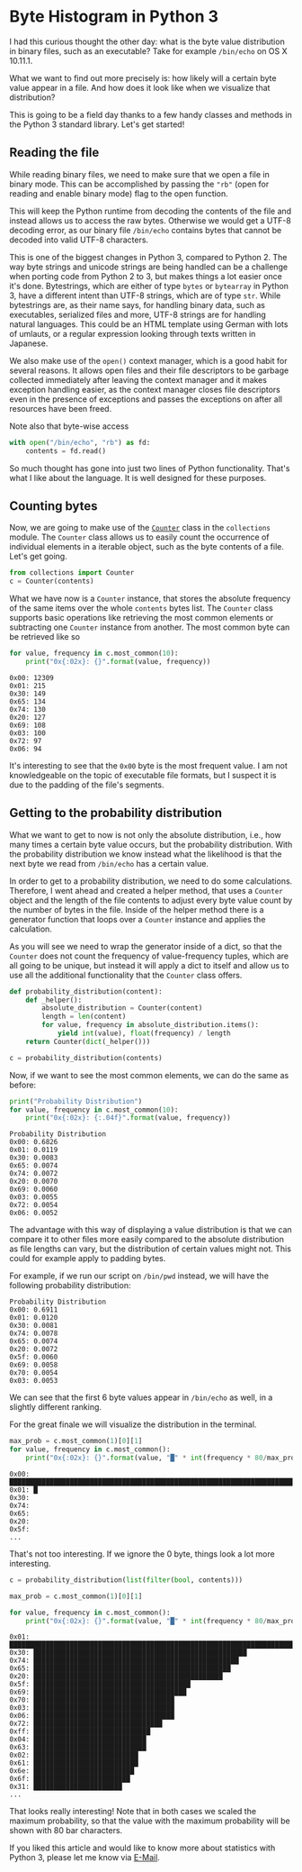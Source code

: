 # Byte Histogram in Python 3
I had this curious thought the other day: what is the byte value distribution
in binary files, such as an executable? Take for example `/bin/echo` on OS X
10.11.1.

What we want to find out more precisely is: how likely will a certain byte value
appear in a file. And how does it look like when we visualize that distribution?

This is going to be a field day thanks to a few handy classes and methods in the
Python 3 standard library. Let's get started!

## Reading the file
While reading binary files, we need to make sure that we open a file in binary
mode. This can be accomplished by passing the `"rb"` (open for reading and
enable binary mode) flag to the open function.

This will keep the Python runtime from decoding the contents of the file and
instead allows us to access the raw bytes. Otherwise we would get a UTF-8
decoding error, as our binary file `/bin/echo` contains bytes that cannot be
decoded into valid UTF-8 characters.

This is one of the biggest changes in Python 3, compared to Python 2. The way
byte strings and unicode strings are being handled can be a challenge when
porting code from Python 2 to 3, but makes things a lot easier once it's done.
Bytestrings, which are either of type `bytes` or `bytearray` in Python 3,  have
a different intent than UTF-8 strings, which are of type `str`. While
bytestrings are, as their name says, for handling binary data, such as
executables, serialized files and more, UTF-8 strings are for handling natural
languages. This could be an HTML template using German with lots of umlauts, or
a regular expression looking through texts written in Japanese.

We also make use of the `open()` context manager, which is a good habit for
several reasons. It allows open files and their file descriptors to be garbage
collected immediately after leaving the context manager and it makes exception
handling easier, as the context manager closes file descriptors even in the
presence of exceptions and passes the exceptions on after all resources have
been freed.

Note also that byte-wise access

```python
with open("/bin/echo", "rb") as fd:
    contents = fd.read()
```

So much thought has gone into just two lines of Python functionality. That's
what I like about the language. It is well designed for these purposes.

## Counting bytes
Now, we are going to make use of the
[`Counter`](https://docs.python.org/3.5/library/collections.html#collections.Counter)
class in the `collections` module. The `Counter` class allows us to easily count
the occurrence of individual elements in a iterable object, such as the byte
contents of a file. Let's get going.

```python
from collections import Counter
c = Counter(contents)
```

What we have now is a `Counter` instance, that stores the absolute frequency of
the same items over the whole `contents` bytes list. The `Counter` class
supports basic operations like retrieving the most common elements or
subtracting one `Counter` instance from another. The most common byte can be
retrieved like so

```python
for value, frequency in c.most_common(10):
    print("0x{:02x}: {}".format(value, frequency))
```

```
0x00: 12309
0x01: 215
0x30: 149
0x65: 134
0x74: 130
0x20: 127
0x69: 108
0x03: 100
0x72: 97
0x06: 94
```

It's interesting to see that the `0x00` byte is the most frequent value. I am
not knowledgeable on the topic of executable file formats, but I suspect it is
due to the padding of the file's segments.

## Getting to the probability distribution
What we want to get to now is not only the absolute distribution, i.e., how many
times a certain byte value occurs, but the probability distribution. With the
probability distribution we know instead what the likelihood is that the next
byte we read from `/bin/echo` has a certain value.

In order to get to a probability distribution, we need to do some calculations.
Therefore, I went ahead and created a helper method, that uses a `Counter`
object and the length of the file contents to adjust every byte value count by
the number of bytes in the file. Inside of the helper method there is a
generator function that loops over a `Counter` instance and applies the
calculation.

As you will see we need to wrap the generator inside of a dict, so that the
`Counter` does not count the frequency of value-frequency tuples, which are all
going to be unique, but instead it will apply a dict to itself and allow us to
use all the additional functionality that the `Counter` class offers.

```python
def probability_distribution(content):
    def _helper():
        absolute_distribution = Counter(content)
        length = len(content)
        for value, frequency in absolute_distribution.items():
            yield int(value), float(frequency) / length
    return Counter(dict(_helper()))

c = probability_distribution(contents)
```

Now, if we want to see the most common elements, we can do the same as before:

```python
print("Probability Distribution")
for value, frequency in c.most_common(10):
    print("0x{:02x}: {:.04f}".format(value, frequency))
```

```
Probability Distribution
0x00: 0.6826
0x01: 0.0119
0x30: 0.0083
0x65: 0.0074
0x74: 0.0072
0x20: 0.0070
0x69: 0.0060
0x03: 0.0055
0x72: 0.0054
0x06: 0.0052
```

The advantage with this way of displaying a value distribution is that we can
compare it to other files more easily compared to the absolute distribution as
file lengths can vary, but the distribution of certain values might not. This
could for example apply to padding bytes.

For example, if we run our script on `/bin/pwd` instead, we will have the
following probability distribution:

```
Probability Distribution
0x00: 0.6911
0x01: 0.0120
0x30: 0.0081
0x74: 0.0078
0x65: 0.0074
0x20: 0.0072
0x5f: 0.0060
0x69: 0.0058
0x70: 0.0054
0x03: 0.0053
```

We can see that the first 6 byte values appear in `/bin/echo` as well, in a
slightly different ranking.

For the great finale we will visualize the distribution in the terminal.

```python
max_prob = c.most_common(1)[0][1]
for value, frequency in c.most_common():
    print("0x{:02x}: {}".format(value, "█" * int(frequency * 80/max_prob)))
```

```
0x00: ████████████████████████████████████████████████████████████████████████████████
0x01: █
0x30:
0x74:
0x65:
0x20:
0x5f:
...
```

That's not too interesting. If we ignore the 0 byte, things look a lot more
interesting.

```python
c = probability_distribution(list(filter(bool, contents)))

max_prob = c.most_common(1)[0][1]

for value, frequency in c.most_common():
    print("0x{:02x}: {}".format(value, "█" * int(frequency * 80/max_prob)))
```

```
0x01: ████████████████████████████████████████████████████████████████████████████████
0x30: █████████████████████████████████████████████████████
0x74: ███████████████████████████████████████████████████
0x65: █████████████████████████████████████████████████
0x20: ███████████████████████████████████████████████
0x5f: ███████████████████████████████████████
0x69: ██████████████████████████████████████
0x70: ███████████████████████████████████
0x03: ███████████████████████████████████
0x06: ███████████████████████████████████
0x72: ████████████████████████████████
0xff: █████████████████████████████
0x04: ████████████████████████████
0x63: ████████████████████████████
0x02: ██████████████████████████
0x61: ██████████████████████████
0x6e: █████████████████████████
0x6f: ████████████████████████
0x31: ██████████████████████
...
```

That looks really interesting! Note that in both cases we scaled the maximum
probability, so that the value with the maximum probability will be shown with 80
bar characters.

If you liked this article and would like to know more about statistics with
Python 3, please let me know via [E-Mail](mailto:hello@justus.pw).
